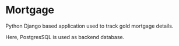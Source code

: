 # Mortgage

Python Django based application used to track gold mortgage details.

Here, PostgresSQL is used as backend database.

